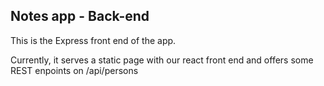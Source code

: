 ## Notes app - Back-end

This is the Express front end of the app.

Currently, it serves a static page with our react front end and offers some REST enpoints on /api/persons
